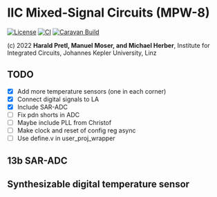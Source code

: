 # IIC Mixed-Signal Circuits (MPW-8)

[![License](https://img.shields.io/badge/License-Apache%202.0-blue.svg)](https://opensource.org/licenses/Apache-2.0) [![CI](https://github.com/efabless/caravel_user_project_analog/actions/workflows/user_project_ci.yml/badge.svg)](https://github.com/efabless/caravel_user_project_analog/actions/workflows/user_project_ci.yml) [![Caravan Build](https://github.com/efabless/caravel_user_project_analog/actions/workflows/caravan_build.yml/badge.svg)](https://github.com/efabless/caravel_user_project_analog/actions/workflows/caravan_build.yml)

(c) 2022 **Harald Pretl, Manuel Moser, and Michael Herber**, Institute for Integrated Circuits, Johannes Kepler University, Linz

## TODO

* [x] Add more temperature sensors (one in each corner)
* [x] Connect digital signals to LA
* [x] Include SAR-ADC
* [ ] Fix pdn shorts in ADC
* [ ] Maybe include PLL from Christof
* [ ] Make clock and reset of config reg async
* [ ] Use define.v in user_proj_wrapper

## 13b SAR-ADC

## Synthesizable digital temperature sensor
